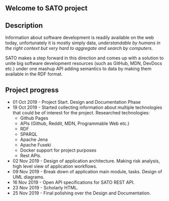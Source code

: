 ## Welcome to SATO project 

## Description
Information about software development is readily available on the web today, unfortunately it is mostly simply data, _*understandable by humans in the right context but very hard to aggregate and search by computers*_. 

SATO makes a step forward in this direction and comes up with a solution to unite big software development resources (such as GitHub, MDN, DevDocs etc.) under one mashup API adding semantics to data by making them available in the RDF format.

## Project progress
- 01 Oct 2019 - Project Start. Design and Documentation Phase
- 19 Oct 2019 - Started collecting information about multiple technologies that could be of interest for the project. Researched technologies: 
  - Github Pages
  - APIs (Github, Reddit, MDN, Programmable Web etc.) 
  - RDF 
  - SPARQL 
  - Apache Jena
  - Apache Fuseki
  - Docker support for project purposes
  - Rest APIs.
- 02 Nov 2019 - Design of application architecture. Making risk analysis, high level view of application workflows.
- 09 Nov 2019 - Break down of application main module, tasks. Design of UML diagrams.
- 16 Nov 2019 - Open API specifications for SATO REST API.
- 23 Nov 2019 - Scholarly HTML.
- 25 Nov 2019 - Final polishing over the Design and Documentation.

